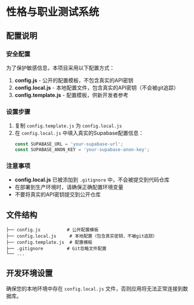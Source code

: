 # 性格与职业测试系统

## 配置说明

### 安全配置
为了保护敏感信息，本项目采用以下配置方式：

1. **config.js** - 公开的配置模板，不包含真实的API密钥
2. **config.local.js** - 本地配置文件，包含真实的API密钥（不会被git追踪）
3. **config.template.js** - 配置模板，供新开发者参考

### 设置步骤

1. 复制 `config.template.js` 为 `config.local.js`
2. 在 `config.local.js` 中填入真实的Supabase配置信息：
   ```javascript
   const SUPABASE_URL = 'your-supabase-url';
   const SUPABASE_ANON_KEY = 'your-supabase-anon-key';
   ```

### 注意事项

- **config.local.js** 已被添加到 `.gitignore` 中，不会被提交到代码仓库
- 在部署到生产环境时，请确保正确配置环境变量
- 不要将真实的API密钥提交到公开仓库

## 文件结构

```
├── config.js          # 公开配置模板
├── config.local.js     # 本地配置（包含真实密钥，不被git追踪）
├── config.template.js  # 配置模板
├── .gitignore         # Git忽略文件配置
└── ...
```

## 开发环境设置

确保您的本地环境中存在 `config.local.js` 文件，否则应用将无法正常连接到数据库。
